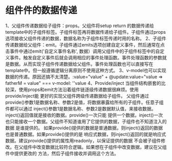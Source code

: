 #   组件件的数据传递
  1、父组件传递数据给子组件：props。父组件将setup return 的数据传递给template中的子组件标签。子组件标签再将数据传递给子组件。子组件通过props选项接收父组件传递的数据，数据名称为子组件标签传递时用的名称。
  2、子组件传递数据给父组件：emit。子组件通过emits选项创建自定义事件，然后通常在点击事件中通过emit('自定义事件名称', 数据）调用父组件中的子组件标签中的自定义事件。触发自定义事件后就会调用相应的事件处理函数。事件处理函数的参数就是数据。从而实现子组件传递数据给父组件。事件处理函数也可以直接写在template中。但一般遵循逻辑分离原则不使用这种方式。
  3、v-model也可以实现数据的传递。原因还搞不太清楚。:value="value" + @update:value="value => fatherM = value" === v-model: ''value
  4、Provide/inject
    当组件结构嵌套的比较深，使用props和emit方法沿着组件链逐级传递数据很麻烦。使用provide/inject能
  更好的实现父组件跨级传递数据给子组件。
    父组件通过provide()参数1是数据名称、参数2是值，将数据暴露给所有的子组件。任意子组件都可以通过
  inject()参数1是数据名称、参数2是数据默认值，来接收数据。inject()返回值就是接收的数据。provide()一次只能
  提供一个数据，inject()一次也只能接收一个数据。父组件不知道谁用了它提供的数据，子组件也不知道注入的数据
  是谁提供的。
    如果provide()提供的数据是普通数据，则inject()返回的数据也是普通数据。如果provide()提供的是
  响应式数据，则inject()返回的就是响应式数据。建议provide()提供的属性用readonly，以保证提供的数据
  不会被子组件修改。在父组件中改变数据比较符合逻辑。如果想在子组件中改变数据，建议在父组件中提供更改的
  方法，然后子组件接收并调用这个方法。